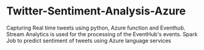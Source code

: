 # Twitter-Sentiment-Analysis-Azure
Capturing Real time tweets using python, Azure function and Eventhub. Stream Analytics is used for the processing of the EventHub's events. Spark Job to predict sentiment of tweets using Azure language services
